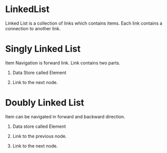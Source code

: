 # LinkedList

Linked List is a collection of links which contains items. Each link contains a connection to another link.

# Singly Linked List

Item Navigation is forward link. Link contains two parts.

1) Data Store called Element

2) Link to the next node.

# Doubly Linked List

Item can be navigated in forward and backward direction.

1) Data store called Element

2) Link to the previous node.

3) Link to the next node.
